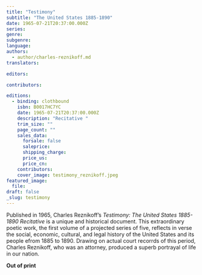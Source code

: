 ```yaml
---
title: "Testimony"
subtitle: "The United States 1885-1890"
date: 1965-07-21T20:37:00.000Z
series:
genre:
subgenre:
language:
authors:
  - author/charles-reznikoff.md
translators:

editors:

contributors:

editions:
  - binding: clothbound
    isbn: B0017HC7YC
    date: 1965-07-21T20:37:00.000Z
    description: "Recitative "
    trim_size: ""
    page_count: ""
    sales_data:
      forsale: false
      saleprice:
      shipping_charge:
      price_us:
      price_cn:
    contributors:
    cover_image: testimony_reznikoff.jpeg
featured_image:
  file:
draft: false
_slug: testimony
---
```


Published in 1965, Charles Reznikoff’s _Testimony: The United States 1885-1890 Recitative_ is a unique and historical document. This extraordinary poetic work, the first volume of a projected series of five, reflects in verse the social, economic, cultural, and legal history of the United States and its people efrom 1885 to 1890. Drawing on actual court recorrds of this period, Charles Reznikoff, who was an attorney, produced a superb portrayal of life in our nation.

**Out of print**

